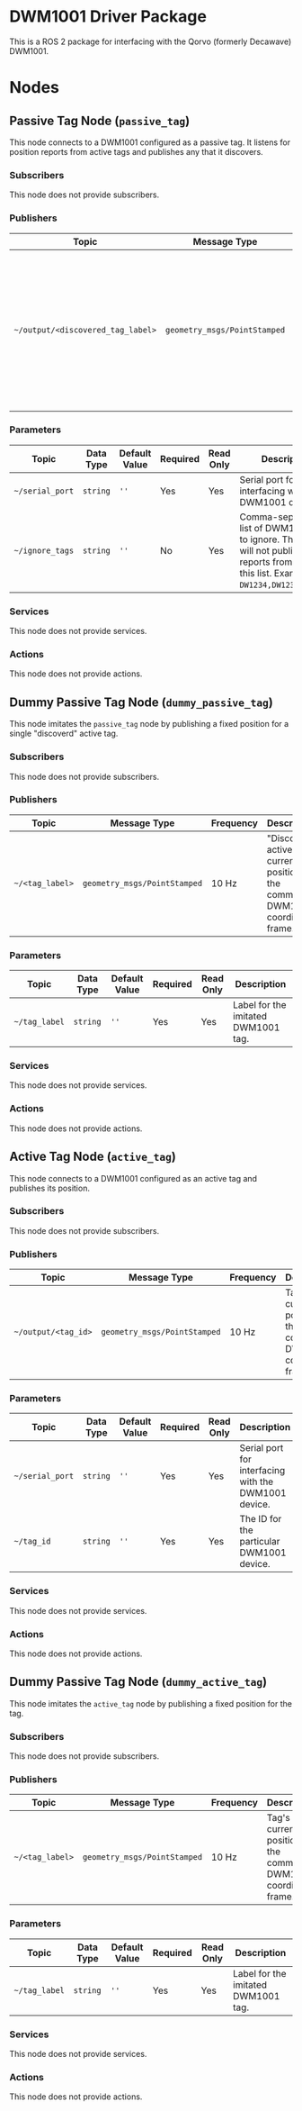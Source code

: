 # DWM1001 Driver Package

This is a ROS 2 package for interfacing with the Qorvo (formerly Decawave) DWM1001.

# Nodes

## Passive Tag Node (`passive_tag`)

This node connects to a DWM1001 configured as a passive tag. It listens for position reports from active tags and
publishes any that it discovers.

### Subscribers

This node does not provide subscribers.

### Publishers

| Topic | Message Type | Frequency | Description |
|-------|--------------|-----------|-------------|
| `~/output/<discovered_tag_label>` | `geometry_msgs/PointStamped` | 10 Hz | Discovered active tag position. This node creates a publisher for each discovered DWM1001 active tag, and the topic name is the tag's label. |

### Parameters

| Topic | Data Type | Default Value | Required | Read Only | Description |
|-------|-----------|---------------|----------|-----------|-------------|
| `~/serial_port` | `string` | `''` | Yes | Yes | Serial port for interfacing with the DWM1001 device. |
| `~/ignore_tags` | `string` | `''` | No | Yes | Comma-separated list of DWM1001 tags to ignore. This node will not publish reports from tags on this list. Example: `DW1234,DW1235,DW1236`. |

### Services

This node does not provide services.

### Actions

This node does not provide actions.


## Dummy Passive Tag Node (`dummy_passive_tag`)

This node imitates the `passive_tag` node by publishing a fixed position for a single "discoverd" active tag.

### Subscribers

This node does not provide subscribers.

### Publishers

| Topic | Message Type | Frequency | Description |
|-------|--------------|-----------|-------------|
| `~/<tag_label>` | `geometry_msgs/PointStamped` | 10 Hz | "Discoverd" active tag's current position in the common DWM1001 coordinate frame. |

### Parameters

| Topic | Data Type | Default Value | Required | Read Only | Description |
|-------|-----------|---------------|----------|-----------|-------------|
| `~/tag_label` | `string` | `''` | Yes | Yes | Label for the imitated DWM1001 tag. |

### Services

This node does not provide services.

### Actions

This node does not provide actions.


## Active Tag Node (`active_tag`)

This node connects to a DWM1001 configured as an active tag and publishes its position.

### Subscribers

This node does not provide subscribers.

### Publishers

| Topic | Message Type | Frequency | Description |
|-------|--------------|-----------|-------------|
| `~/output/<tag_id>` | `geometry_msgs/PointStamped` | 10 Hz | Tag's current position in the common DWM1001 coordinate frame. |

### Parameters

| Topic | Data Type | Default Value | Required | Read Only | Description |
|-------|-----------|---------------|----------|-----------|-------------|
| `~/serial_port` | `string` | `''` | Yes | Yes | Serial port for interfacing with the DWM1001 device. |
| `~/tag_id` | `string` | `''` | Yes | Yes | The ID for the particular DWM1001 device. |


### Services

This node does not provide services.

### Actions

This node does not provide actions.


## Dummy Passive Tag Node (`dummy_active_tag`)

This node imitates the `active_tag` node by publishing a fixed position for the tag.

### Subscribers

This node does not provide subscribers.

### Publishers

| Topic | Message Type | Frequency | Description |
|-------|--------------|-----------|-------------|
| `~/<tag_label>` | `geometry_msgs/PointStamped` | 10 Hz | Tag's current position in the common DWM1001 coordinate frame. |

### Parameters

| Topic | Data Type | Default Value | Required | Read Only | Description |
|-------|-----------|---------------|----------|-----------|-------------|
| `~/tag_label` | `string` | `''` | Yes | Yes | Label for the imitated DWM1001 tag. |

### Services

This node does not provide services.

### Actions

This node does not provide actions.
